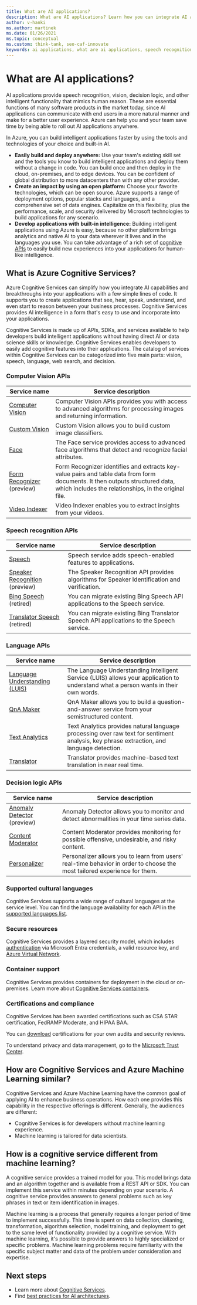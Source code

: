 ```yaml
---
title: What are AI applications?
description: What are AI applications? Learn how you can integrate AI applications and capabilities with your applications using Azure Cognitive Services.
author: v-hanki
ms.author: martinek
ms.date: 01/26/2021
ms.topic: conceptual
ms.custom: think-tank, seo-caf-innovate
keywords: ai applications, what are ai applications, speech recognition apis, computer vision apis, decision logic apis
---
```


# What are AI applications?

AI applications provide speech recognition, vision, decision logic, and other intelligent functionality that mimics human reason. These are essential functions of many software products in the market today, since AI applications can communicate with end users in a more natural manner and make for a better user experience. Azure can help you and your team save time by being able to roll out AI applications anywhere.

In Azure, you can build intelligent applications faster by using the tools and technologies of your choice and built-in AI.

- **Easily build and deploy anywhere:** Use your team's existing skill set and the tools you know to build intelligent applications and deploy them without a change in code. You can build once and then deploy in the cloud, on-premises, and to edge devices. You can be confident of global distribution to more datacenters than with any other provider.
- **Create an impact by using an open platform:** Choose your favorite technologies, which can be open source. Azure supports a range of deployment options, popular stacks and languages, and a comprehensive set of data engines. Capitalize on this flexibility, plus the performance, scale, and security delivered by Microsoft technologies to build applications for any scenario.
- **Develop applications with built-in intelligence:** Building intelligent applications using Azure is easy, because no other platform brings analytics and native AI to your data wherever it lives and in the languages you use. You can take advantage of a rich set of [cognitive APIs](https://azure.microsoft.com/services/cognitive-services/) to easily build new experiences into your applications for human-like intelligence.

## What is Azure Cognitive Services?

Azure Cognitive Services can simplify how you integrate AI capabilities and breakthroughs into your applications with a few simple lines of code. It supports you to create applications that see, hear, speak, understand, and even start to reason between your business processes. Cognitive Services provides AI intelligence in a form that's easy to use and incorporate into your applications.

Cognitive Services is made up of APIs, SDKs, and services available to help developers build intelligent applications without having direct AI or data science skills or knowledge. Cognitive Services enables developers to easily add cognitive features into their applications. The catalog of services within Cognitive Services can be categorized into five main parts: vision, speech, language, web search, and decision.

### Computer Vision APIs

| Service name | Service description |
| --- | --- |
| [Computer Vision](/azure/cognitive-services/computer-vision/) | Computer Vision APIs provides you with access to advanced algorithms for processing images and returning information. |
| [Custom Vision](/azure/cognitive-services/custom-vision-service/overview) | Custom Vision allows you to build custom image classifiers. |
| [Face](/azure/cognitive-services/face/) | The Face service provides access to advanced face algorithms that detect and recognize facial attributes. |
| [Form Recognizer](/azure/applied-ai-services/form-recognizer/) (preview) | Form Recognizer identifies and extracts key-value pairs and table data from form documents. It then outputs structured data, which includes the relationships, in the original file. |
| [Video Indexer](/azure/azure-video-indexer/video-indexer-overview) | Video Indexer enables you to extract insights from your videos. |

### Speech recognition APIs

| Service name | Service description |
| --- | --- |
| [Speech](/azure/cognitive-services/speech-service/) | Speech service adds speech-enabled features to applications. |
| [Speaker Recognition](/azure/cognitive-services/speech-service/speaker-recognition-overview) (preview) | The Speaker Recognition API provides algorithms for Speaker Identification and verification. |
| [Bing Speech](/azure/cognitive-services/speech-service/how-to-migrate-from-bing-speech) (retired) | You can migrate existing Bing Speech API applications to the Speech service. |
| [Translator Speech](/azure/cognitive-services/speech-service/how-to-migrate-from-translator-speech-api) (retired) | You can migrate existing Bing Translator Speech API applications to the Speech service. |

### Language APIs

| Service name | Service description |
|--|--|
| [Language Understanding (LUIS)](/azure/cognitive-services/luis/) | The Language Understanding Intelligent Service (LUIS) allows your application to understand what a person wants in their own words. |
| [QnA Maker](/azure/cognitive-services/qnamaker/) | QnA Maker allows you to build a question-and-answer service from your semistructured content. |
| [Text Analytics](/azure/cognitive-services/text-analytics/) | Text Analytics provides natural language processing over raw text for sentiment analysis, key phrase extraction, and language detection. |
| [Translator](/azure/cognitive-services/translator/) | Translator provides machine-based text translation in near real time. |

### Decision logic APIs

| Service name | Service description |
| --- | --- |
| [Anomaly Detector](/azure/cognitive-services/anomaly-detector/) (preview) | Anomaly Detector allows you to monitor and detect abnormalities in your time series data. |
| [Content Moderator](/azure/cognitive-services/content-moderator/overview) | Content Moderator provides monitoring for possible offensive, undesirable, and risky content. |
| [Personalizer](/azure/cognitive-services/personalizer/) | Personalizer allows you to learn from users' real-time behavior in order to choose the most tailored experience for them. |

### Supported cultural languages

Cognitive Services supports a wide range of cultural languages at the service level. You can find the language availability for each API in the [supported languages list](/azure/cognitive-services/language-support).

### Secure resources

Cognitive Services provides a layered security model, which includes [authentication](/azure/cognitive-services/authentication) via Microsoft Entra credentials, a valid resource key, and [Azure Virtual Network](/azure/cognitive-services/cognitive-services-virtual-networks).

### Container support

Cognitive Services provides containers for deployment in the cloud or on-premises. Learn more about [Cognitive Services containers](/azure/cognitive-services/cognitive-services-container-support).

### Certifications and compliance

Cognitive Services has been awarded certifications such as CSA STAR certification, FedRAMP Moderate, and HIPAA BAA.

You can [download](/samples/browse/?redirectedfrom=TechNet-Gallery) certifications for your own audits and security reviews.

To understand privacy and data management, go to the [Microsoft Trust Center](https://servicetrust.microsoft.com/).

## How are Cognitive Services and Azure Machine Learning similar?

Cognitive Services and Azure Machine Learning have the common goal of applying AI to enhance business operations. How each one provides this capability in the respective offerings is different. Generally, the audiences are different:

- Cognitive Services is for developers without machine learning experience.
- Machine learning is tailored for data scientists.

## How is a cognitive service different from machine learning?

A cognitive service provides a trained model for you. This model brings data and an algorithm together and is available from a REST API or SDK. You can implement this service within minutes depending on your scenario. A cognitive service provides answers to general problems such as key phrases in text or item identification in images.

Machine learning is a process that generally requires a longer period of time to implement successfully. This time is spent on data collection, cleaning, transformation, algorithm selection, model training, and deployment to get to the same level of functionality provided by a cognitive service. With machine learning, it's possible to provide answers to highly specialized or specific problems. Machine learning problems require familiarity with the specific subject matter and data of the problem under consideration and expertise.

## Next steps

- Learn more about [Cognitive Services](/azure/cognitive-services/).
- Find [best practices for AI architectures](/azure/architecture/solution-ideas/articles/ai-at-the-edge).
